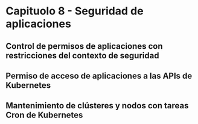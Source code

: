 # Capituolo 8 - Seguridad de aplicaciones

## Control de permisos de aplicaciones con restricciones del contexto de seguridad

## Permiso de acceso de aplicaciones a las APIs de Kubernetes

## Mantenimiento de clústeres y nodos con tareas Cron de Kubernetes